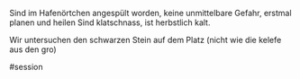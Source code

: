 Sind im Hafenörtchen angespült worden, keine unmittelbare Gefahr, erstmal planen und heilen
Sind klatschnass, ist herbstlich kalt.

Wir untersuchen den schwarzen Stein auf dem Platz (nicht wie die kelefe aus den gro)


#session
